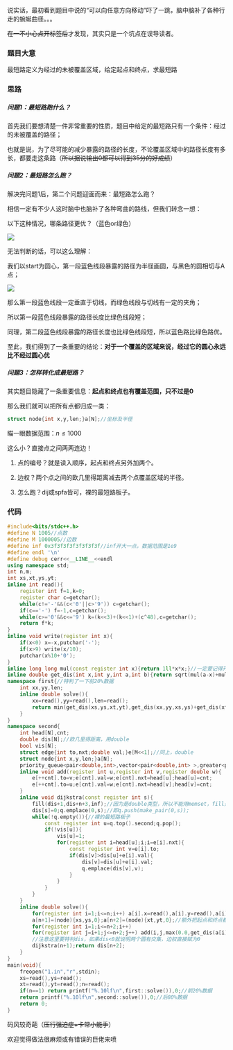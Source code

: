 说实话，最初看到题目中说的“可以向任意方向移动”吓了一跳，脑中脑补了各种行走的蜿蜒曲径。。。

~~在一不小心点开标签后~~才发现，其实只是一个坑点在误导读者。

### 题目大意

最短路定义为经过的未被覆盖区域，给定起点和终点，求最短路

### 思路

##### 问题1：最短路跑什么？

首先我们要想清楚一件非常重要的性质，题目中给定的最短路只有一个条件：经过的未被覆盖的路径；

也就是说，为了尽可能的减少暴露的路径的长度，不论覆盖区域中的路径长度有多长，都要走这条路（~~所以据说输出0都可以得到35分的好成绩~~）

##### 问题2：最短路怎么跑？

解决完问题1后，第二个问题迎面而来：最短路怎么跑？

相信一定有不少人这时脑中也脑补了各种弯曲的路线，但我们转念一想：

以下这种情况，哪条路径更优？（蓝色or绿色）

![](https://pic.imgdb.cn/item/616063d42ab3f51d9156160f.jpg)

无法判断的话，可以这么理解：

我们以start为圆心，第一段蓝色线段暴露的路径为半径画圆，与黑色的圆相切与A点；

![](https://pic.imgdb.cn/item/616067332ab3f51d915e28f4.jpg)

那么第一段蓝色线段一定垂直于切线，而绿色线段与切线有一定的夹角；

所以第一段蓝色线段暴露的路径长度比绿色线段短；

同理，第二段蓝色线段暴露的路径长度也比绿色线段短，所以蓝色路比绿色路优。

至此，我们得到了一条重要的结论：**对于一个覆盖的区域来说，经过它的圆心永远比不经过圆心优**

##### 问题3：怎样转化成最短路？

其实题目隐藏了一条重要信息：**起点和终点也有覆盖范围，只不过是0**

那么我们就可以把所有点都归成一类：

```cpp
struct node{int x,y,len;}a[N];//坐标及半径
```

瞄一眼数据范围：$n\le1000$

这么小？直接点之间两两连边！

1. 点的编号？就是读入顺序，起点和终点另外加两个。

2. 边权？两个点之间的欧几里得距离减去两个点覆盖区域的半径。

3. 怎么跑？dij或spfa皆可，裸的最短路板子。

### 代码

```cpp
#include<bits/stdc++.h>
#define N 1005//点数
#define M 1000005//边数
#define inf 0x3f3f3f3f3f3f3f3f//inf开大一点，数据范围是1e9
#define endl '\n'
#define debug cerr<<__LINE__<<endl
using namespace std;
int n,m;
int xs,xt,ys,yt;
inline int read(){
	register int f=1,k=0;
	register char c=getchar();
	while(c!='-'&&(c<'0'||c>'9')) c=getchar();
	if(c=='-') f=-1,c=getchar();
	while(c>='0'&&c<='9') k=(k<<3)+(k<<1)+(c^48),c=getchar();
	return f*k;
}
inline void write(register int x){
    if(x<0) x=-x,putchar('-');
	if(x>9) write(x/10);
	putchar(x%10+'0');
}
inline long long mul(const register int x){return 1ll*x*x;}//一定要记得开long long
inline double get_dis(int x,int y,int a,int b){return sqrt(mul(a-x)+mul(b-y));}//欧几里得距离
namespace first{//特判了一下前20%数据
	int xx,yy,len;
	inline double solve(){
		xx=read(),yy=read(),len=read();
		return min(get_dis(xs,ys,xt,yt),get_dis(xx,yy,xs,ys)+get_dis(xt,yt,xx,yy)-(len<<1));
	}
}
namespace second{
	int head[N],cnt;
	double dis[N];//欧几里得距离，用double
	bool vis[N];
	struct edge{int to,nxt;double val;}e[M<<1];//同上，double
	struct node{int x,y,len;}a[N];
	priority_queue<pair<double,int>,vector<pair<double,int> >,greater<pair<double,int> > >q;
	inline void add(register int u,register int v,register double w){
		e[++cnt].to=v;e[cnt].val=w;e[cnt].nxt=head[u];head[u]=cnt;
		e[++cnt].to=u;e[cnt].val=w;e[cnt].nxt=head[v];head[v]=cnt;
	}
	inline void dijkstra(const register int s){
		fill(dis+1,dis+n+3,inf);//因为是double类型，所以不能用memset，fill是比for循环更好的选择
		dis[s]=0;q.emplace(0,s);//即q.push(make_pair(0,s));
		while(!q.empty()){//裸的最短路板子
			const register int u=q.top().second;q.pop();
			if(!vis[u]){
				vis[u]=1;
				for(register int i=head[u];i;i=e[i].nxt){
					const register int v=e[i].to;
					if(dis[v]>dis[u]+e[i].val){
						dis[v]=dis[u]+e[i].val;
						q.emplace(dis[v],v);
					}
				}
			}
		}
	}
	inline double solve(){
		for(register int i=1;i<=n;i++) a[i].x=read(),a[i].y=read(),a[i].len=read();
		a[n+1]=(node){xs,ys,0};a[n+2]=(node){xt,yt,0};//额外把起点和终点都当成覆盖区域
		for(register int i=1;i<=n+2;i++)
		for(register int j=i+1;j<=n+2;j++) add(i,j,max(0.0,get_dis(a[i].x,a[i].y,a[j].x,a[j].y)-a[i].len-a[j].len));
		//注意这里要特判dis，如果dis<0就说明两个圆有交集，边权直接赋为0
		dijkstra(n+1);return dis[n+2];
	}
}
main(void){
    freopen("1.in","r",stdin);
	xs=read(),ys=read();
	xt=read(),yt=read();n=read();
	if(n==1) return printf("%.10lf\n",first::solve()),0;//前20%数据
	return printf("%.10lf\n",second::solve()),0;//后80%数据
    return 0;
}
```

码风较奇葩（~~压行强迫症+卡常小能手~~）

欢迎觉得做法很麻烦或有错误的巨佬来喷






